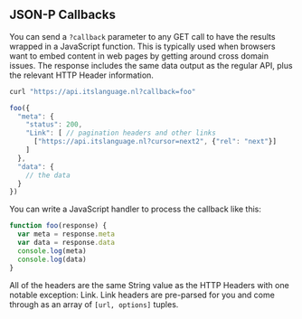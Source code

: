 ## JSON-P Callbacks
You can send a `?callback` parameter to any GET call to have the results
wrapped in a JavaScript function.  This is typically used when browsers want
to embed content in web pages by getting around cross domain
issues.  The response includes the same data output as the regular API,
plus the relevant HTTP Header information.

```bash
curl "https://api.itslanguage.nl?callback=foo"
```
```js
foo({
  "meta": {
    "status": 200,
    "Link": [ // pagination headers and other links
      ["https://api.itslanguage.nl?cursor=next2", {"rel": "next"}]
    ]
  },
  "data": {
    // the data
  }
})
```

You can write a JavaScript handler to process the callback like this:

```js
function foo(response) {
  var meta = response.meta
  var data = response.data
  console.log(meta)
  console.log(data)
}
```

All of the headers are the same String value as the HTTP Headers with one
notable exception: Link.  Link headers are pre-parsed for you and come
through as an array of `[url, options]` tuples.
